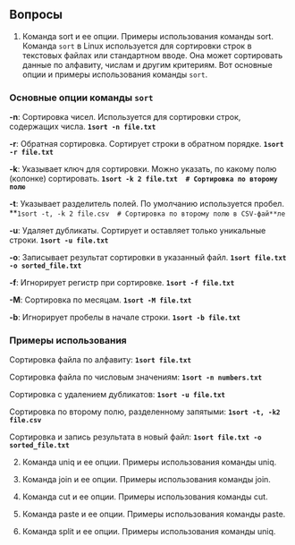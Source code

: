 ## Вопросы
1. Команда sort и ее опции. Примеры использования команды sort.
Команда `sort` в Linux используется для сортировки строк в текстовых файлах или стандартном вводе. Она может сортировать данные по алфавиту, числам и другим критериям. Вот основные опции и примеры использования команды `sort`.
### Основные опции команды `sort`
 **-n**: Сортировка чисел. Используется для сортировки строк, содержащих числа.
     **`1sort -n file.txt`**
    
 **-r**: Обратная сортировка. Сортирует строки в обратном порядке.
      **`1sort -r file.txt`**
    
 **-k**: Указывает ключ для сортировки. Можно указать, по какому полю (колонке) сортировать.
       **`1sort -k 2 file.txt  # Сортировка по второму полю`**
    
 **-t**: Указывает разделитель полей. По умолчанию используется пробел.
       **`1sort -t, -k 2 file.csv  # Сортировка по второму полю в CSV-фай**ле`
    
**-u**: Удаляет дубликаты. Сортирует и оставляет только уникальные строки.
      **`1sort -u file.txt`**
    
**-o**: Записывает результат сортировки в указанный файл.
      **`1sort file.txt -o sorted_file.txt`**
    
**-f**: Игнорирует регистр при сортировке.
      **`1sort -f file.txt`**
    
**-M**: Сортировка по месяцам.
     **`1sort -M file.txt`**
    
**-b**: Игнорирует пробелы в начале строки.
    **`1sort -b file.txt`**
    
### Примеры использования

Сортировка файла по алфавиту:
    **`1sort file.txt`**
    
Сортировка файла по числовым значениям:
      **`1sort -n numbers.txt`**
    
Сортировка с удалением дубликатов:
      **`1sort -u file.txt`**
    
Сортировка по второму полю, разделенному запятыми:
    **`1sort -t, -k2 file.csv`**
    
Сортировка и запись результата в новый файл:
    **`1sort file.txt -o sorted_file.txt`**
    
2. Команда uniq и ее опции. Примеры использования команды uniq.

3. Команда join и ее опции. Примеры использования команды join.

4. Команда cut и ее опции. Примеры использования команды cut.

5. Команда paste и ее опции. Примеры использования команды paste.

6. Команда split и ее опции. Примеры использования команды uniq.

